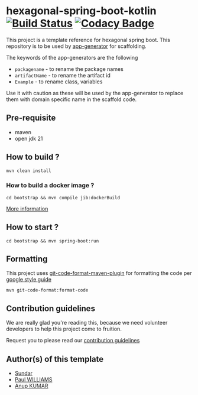 # hexagonal-spring-boot-kotlin [![Build Status](https://travis-ci.com/devs-from-matrix/hexagonal-spring-boot-kotlin.svg?branch=master)](https://travis-ci.com/devs-from-matrix/hexagonal-spring-boot-kotlin) [![Codacy Badge](https://api.codacy.com/project/badge/Grade/5727f2a507544225bbfa751f8b7d27fd)](https://www.codacy.com/gh/devs-from-matrix/hexagonal-spring-boot-kotlin?utm_source=github.com&amp;utm_medium=referral&amp;utm_content=devs-from-matrix/hexagonal-spring-boot-kotlin&amp;utm_campaign=Badge_Grade)

This project is a template reference for hexagonal spring boot. This repository is to be used by [app-generator](https://github.com/devs-from-matrix/app-generator) for scaffolding.

The keywords of the app-generators are the following

- `packagename` - to rename the package names
- `artifactName` - to rename the artifact id
- `Example` - to rename class, variables 

Use it with caution as these will be used by the app-generator to replace them with domain specific name in the scaffold code. 

## Pre-requisite 

- maven
- open jdk 21

## How to build ?

`mvn clean install`

### How to build a docker image ?

`cd bootstrap && mvn compile jib:dockerBuild`

[More information](https://cloud.google.com/java/getting-started/jib)

## How to start ?

`cd bootstrap && mvn spring-boot:run`

## Formatting

This project uses [git-code-format-maven-plugin](https://github.com/Cosium/git-code-format-maven-plugin) for formatting the code per [google style guide](https://google.github.io/styleguide/javaguide.html)

`mvn git-code-format:format-code`

## Contribution guidelines

We are really glad you're reading this, because we need volunteer developers to help this project come to fruition.

Request you to please read our [contribution guidelines](https://devs-from-matrix.github.io/basic-template-repository/#/README?id=contribution-guidelines)

## Author(s) of this template

- [Sundar](https://github.com/sundardamon)
- [Paul WILLIAMS](https://github.com/paul58914080)
- [Anup KUMAR](https://github.com/anupbaranwal)
